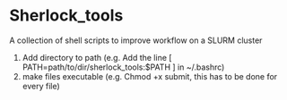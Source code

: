 # Sherlock_tools
A collection of shell scripts to improve workflow on a SLURM cluster

1) Add directory to path (e.g. Add the line [ PATH=path/to/dir/sherlock_tools:$PATH ] in ~/.bashrc)
2) make files executable (e.g. Chmod +x submit, this has to be done for every file)
